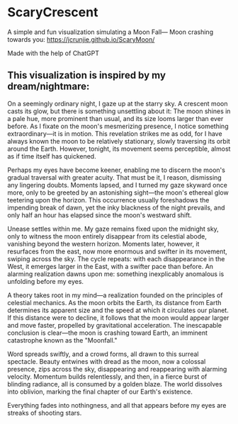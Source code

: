 # ScaryCrescent
A simple and fun visualization simulating a Moon Fall— Moon crashing towards you: https://jcrunjie.github.io/ScaryMoon/

Made with the help of ChatGPT

## This visualization is inspired by my dream/nightmare:

On a seemingly ordinary night, I gaze up at the starry sky. A crescent moon casts its glow, but there is something unsettling about it: The moon shines in a pale hue, more prominent than usual, and its size looms larger than ever before. As I fixate on the moon's mesmerizing presence, I notice something extraordinary—it is in motion. This revelation strikes me as odd, for I have always known the moon to be relatively stationary, slowly traversing its orbit around the Earth. However, tonight, its movement seems perceptible, almost as if time itself has quickened.

Perhaps my eyes have become keener, enabling me to discern the moon's gradual traversal with greater acuity. That must be it, I reason, dismissing any lingering doubts. Moments lapsed, and I turned my gaze skyward once more, only to be greeted by an astonishing sight—the moon's ethereal glow teetering upon the horizon. This occurrence usually foreshadows the impending break of dawn, yet the inky blackness of the night prevails, and only half an hour has elapsed since the moon's westward shift.

Unease settles within me. My gaze remains fixed upon the midnight sky, only to witness the moon entirely disappear from its celestial abode, vanishing beyond the western horizon. Moments later, however, it resurfaces from the east, now more enormous and swifter in its movement, swiping across the sky. The cycle repeats: with each disappearance in the West, it emerges larger in the East, with a swifter pace than before. An alarming realization dawns upon me: something inexplicably anomalous is unfolding before my eyes.

A theory takes root in my mind—a realization founded on the principles of celestial mechanics. As the moon orbits the Earth, its distance from Earth determines its apparent size and the speed at which it circulates our planet. If this distance were to decline, it follows that the moon would appear larger and move faster, propelled by gravitational acceleration. The inescapable conclusion is clear—the moon is crashing toward Earth, an imminent catastrophe known as the "Moonfall."

Word spreads swiftly, and a crowd forms, all drawn to this surreal spectacle. Beauty entwines with dread as the moon, now a colossal presence, zips across the sky, disappearing and reappearing with alarming velocity. Momentum builds relentlessly, and then, in a fierce burst of blinding radiance, all is consumed by a golden blaze. The world dissolves into oblivion, marking the final chapter of our Earth's existence.

Everything fades into nothingness, and all that appears before my eyes are streaks of shooting stars. 
